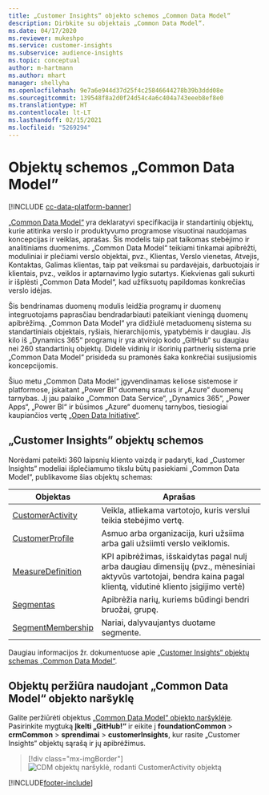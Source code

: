 ```yaml
---
title: „Customer Insights“ objekto schemos „Common Data Model“
description: Dirbkite su objektais „Common Data Model“.
ms.date: 04/17/2020
ms.reviewer: mukeshpo
ms.service: customer-insights
ms.subservice: audience-insights
ms.topic: conceptual
author: m-hartmann
ms.author: mhart
manager: shellyha
ms.openlocfilehash: 9e7a6e944d37d25f4c25846644278b39b3ddd08e
ms.sourcegitcommit: 139548f8a2d0f24d54c4a6c404a743eeeb8ef8e0
ms.translationtype: HT
ms.contentlocale: lt-LT
ms.lasthandoff: 02/15/2021
ms.locfileid: "5269294"
---
```

# <a name="entity-schemas-in-common-data-model"></a>Objektų schemos „Common Data Model”

[!INCLUDE [cc-data-platform-banner](../includes/cc-data-platform-banner.md)]

[„Common Data Model“](https://docs.microsoft.com/common-data-model/) yra deklaratyvi specifikacija ir standartinių objektų, kurie atitinka verslo ir produktyvumo programose visuotinai naudojamas koncepcijas ir veiklas, aprašas. Šis modelis taip pat taikomas stebėjimo ir analitiniams duomenims. „Common Data Model“ teikiami tinkamai apibrėžti, moduliniai ir plečiami verslo objektai, pvz., Klientas, Verslo vienetas, Atvejis, Kontaktas, Galimas klientas, taip pat veiksmai su pardavėjais, darbuotojais ir klientais, pvz., veiklos ir aptarnavimo lygio sutartys. Kiekvienas gali sukurti ir išplėsti „Common Data Model“, kad užfiksuotų papildomas konkrečias verslo idėjas.

Šis bendrinamas duomenų modulis leidžia programų ir duomenų integruotojams paprasčiau bendradarbiauti pateikiant vieningą duomenų apibrėžimą. „Common Data Model“ yra didžiulė metaduomenų sistema su standartiniais objektais, ryšiais, hierarchijomis, ypatybėmis ir daugiau. Jis kilo iš „Dynamics 365“ programų ir yra atvirojo kodo „GitHub“ su daugiau nei 260 standartinių objektų. Didelė vidinių ir išorinių partnerių sistema prie „Common Data Model“ prisideda su pramonės šaka konkrečiai susijusiomis koncepcijomis.

Šiuo metu „Common Data Model“ įgyvendinamas keliose sistemose ir platformose, įskaitant „Power BI“ duomenų srautus ir „Azure“ duomenų tarnybas. Jį jau palaiko „Common Data Service“, „Dynamics 365“, „Power Apps“, „Power BI“ ir būsimos „Azure“ duomenų tarnybos, tiesiogiai kaupiančios vertę [„Open Data Initiative“](https://www.microsoft.com/open-data-initiative).

## <a name="customer-insights-entity-schemas"></a>„Customer Insights” objektų schemos

Norėdami pateikti 360 laipsnių kliento vaizdą ir padaryti, kad „Customer Insights“ modeliai išplečiamumo tikslu būtų pasiekiami „Common Data Model“, publikavome šias objektų schemas:

| Objektas | Aprašas |
|---------|---------|
|[CustomerActivity](https://docs.microsoft.com/common-data-model/schema/core/applicationcommon/foundationcommon/crmcommon/solutions/customerinsights/customeractivity) | Veikla, atliekama vartotojo, kuris verslui teikia stebėjimo vertę. |
|[CustomerProfile](https://docs.microsoft.com/common-data-model/schema/core/applicationcommon/foundationcommon/crmcommon/solutions/customerinsights/customerprofile) | Asmuo arba organizacija, kuri užsiima arba gali užsiimti verslo veiklomis. |
|[MeasureDefinition](https://docs.microsoft.com/common-data-model/schema/core/applicationcommon/foundationcommon/crmcommon/solutions/customerinsights/measuredefinition) | KPI apibrėžimas, išskaidytas pagal nulį arba daugiau dimensijų (pvz., mėnesiniai aktyvūs vartotojai, bendra kaina pagal klientą, vidutinė kliento įsigijimo vertė) |
|[Segmentas](https://docs.microsoft.com/common-data-model/schema/core/applicationcommon/foundationcommon/crmcommon/solutions/customerinsights/segment) | Apibrėžia narių, kuriems būdingi bendri bruožai, grupę. |
|[SegmentMembership](https://docs.microsoft.com/common-data-model/schema/core/applicationcommon/foundationcommon/crmcommon/solutions/customerinsights/segmentmembership) | Nariai, dalyvaujantys duotame segmente. |

Daugiau informacijos žr. dokumentuose apie [„Customer Insights“ objektų schemas „Common Data Model“](https://docs.microsoft.com/common-data-model/schema/core/applicationcommon/foundationcommon/crmcommon/solutions/customerinsights/overview).

## <a name="view-entities-using-the-common-data-model-entity-navigator"></a>Objektų peržiūra naudojant „Common Data Model“ objekto naršyklę

Galite peržiūrėti objektus [„Common Data Model“ objekto naršyklėje](https://microsoft.github.io/CDM/). Pasirinkite mygtuką **Įkelti „GitHub!“** ir eikite į **foundationCommon** > **crmCommon** > **sprendimai** > **customerInsights**, kur rasite „Customer Insights“ objektų sąrašą ir jų apibrėžimus.
> [!div class="mx-imgBorder"]
> ![CDM objektų naršyklė, rodanti CustomerActivity objektą](media/CDM-entity-navigator.png "CDM objektų naršyklė, rodanti CustomerActivity objektą")


[!INCLUDE[footer-include](../includes/footer-banner.md)]